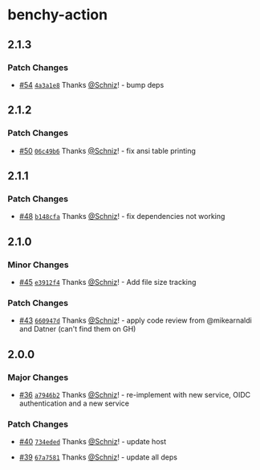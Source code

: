 # benchy-action

## 2.1.3

### Patch Changes

- [#54](https://github.com/Schniz/benchy-action/pull/54) [`4a3a1e8`](https://github.com/Schniz/benchy-action/commit/4a3a1e86c93998782f7f26e7ccac4d9203da89e2) Thanks [@Schniz](https://github.com/Schniz)! - bump deps

## 2.1.2

### Patch Changes

- [#50](https://github.com/Schniz/benchy-action/pull/50) [`06c49b6`](https://github.com/Schniz/benchy-action/commit/06c49b659f09ea97a133d89a9ae7624da49c83d5) Thanks [@Schniz](https://github.com/Schniz)! - fix ansi table printing

## 2.1.1

### Patch Changes

- [#48](https://github.com/Schniz/benchy-action/pull/48) [`b148cfa`](https://github.com/Schniz/benchy-action/commit/b148cfa7111532b007f92d61d7130b10b2a10082) Thanks [@Schniz](https://github.com/Schniz)! - fix dependencies not working

## 2.1.0

### Minor Changes

- [#45](https://github.com/Schniz/benchy-action/pull/45) [`e3912f4`](https://github.com/Schniz/benchy-action/commit/e3912f426963204492dcd26bb5b47c56251d3bdb) Thanks [@Schniz](https://github.com/Schniz)! - Add file size tracking

### Patch Changes

- [#43](https://github.com/Schniz/benchy-action/pull/43) [`660947d`](https://github.com/Schniz/benchy-action/commit/660947d6bc390aad0ca6109897a4f1fd89a3e70c) Thanks [@Schniz](https://github.com/Schniz)! - apply code review from @mikearnaldi and Datner (can't find them on GH)

## 2.0.0

### Major Changes

- [#36](https://github.com/Schniz/benchy-action/pull/36) [`a7946b2`](https://github.com/Schniz/benchy-action/commit/a7946b2fee83ac8503430e2db3697b160b2129d6) Thanks [@Schniz](https://github.com/Schniz)! - re-implement with new service, OIDC authentication and a new service

### Patch Changes

- [#40](https://github.com/Schniz/benchy-action/pull/40) [`734eded`](https://github.com/Schniz/benchy-action/commit/734eded8558f5db9770eedcef83aca6074247dbe) Thanks [@Schniz](https://github.com/Schniz)! - update host

- [#39](https://github.com/Schniz/benchy-action/pull/39) [`67a7581`](https://github.com/Schniz/benchy-action/commit/67a758188949feec67ad13326f533717c762c127) Thanks [@Schniz](https://github.com/Schniz)! - update all deps
